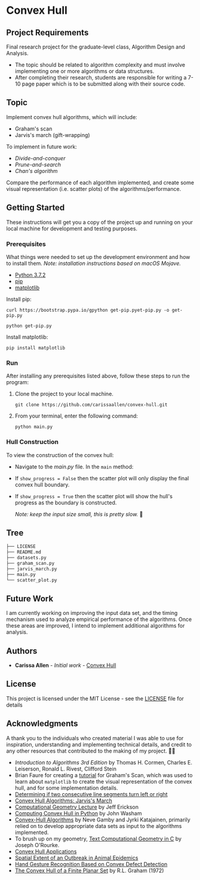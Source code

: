 # Convex Hull

## Project Requirements
Final research project for the graduate-level class, Algorithm Design and Analysis. 
* The topic should be related to algorithm complexity and must involve implementing one or more algorithms or data structures.
* After completing their research, students are responsible for writing a 7-10 page paper which is to be submitted along with their source code.

## Topic
Implement convex hull algorithms, which will include:
* Graham's scan
* Jarvis's march (gift-wrapping)

To implement in future work:
* _Divide-and-conquer_
* _Prune-and-search_
* _Chan's algorithm_

Compare the performance of each algorithm implemented, and create some visual representation (i.e. scatter plots) of the algorithms/performance.

## Getting Started

These instructions will get you a copy of the project up and running on your local machine for development and testing purposes. 

### Prerequisites

What things were needed to set up the development environment and how to install them.
_Note: installation instructions based on macOS Mojave._

* [Python 3.7.2](https://www.python.org/downloads/)
* [pip](https://pip.pypa.io/en/stable/installing/)
* [matplotlib](https://matplotlib.org/api/pyplot_api.html#module-matplotlib.pyplot)

Install pip:
```
curl https://bootstrap.pypa.io/gpython get-pip.pyet-pip.py -o get-pip.py
```
```
python get-pip.py
```

Install matplotlib:
```
pip install matplotlib
``` 

### Run

After installing any prerequisites listed above, follow these steps to run the program:

1. Clone the project to your local machine.<br>

    `git clone https://github.com/carissaallen/convex-hull.git`

2. From your terminal, enter the following command: <br>

    `python main.py`

### Hull Construction

To view the construction of the convex hull:
* Navigate to the _main.py_ file. In the `main` method:
* If `show_progress = False` then the scatter plot will only display the final convex hull boundary.
* If `show_progress = True` then the scatter plot will show the hull's progress as the boundary is constructed. <br>

  _Note: keep the input size small, this is pretty slow._ :turtle: 

## Tree
```bash
├── LICENSE
├── README.md
├── datasets.py
├── graham_scan.py
├── jarvis_march.py
├── main.py
└── scatter_plot.py
```

## Future Work
I am currently working on improving the input data set, and the timing mechanism used to analyze empirical performance of the algorithms. Once these areas are improved, I intend to implement additional algorithms for analysis.

## Authors

* **Carissa Allen** - *Initial work* - [Convex Hull](https://github.com/carissaallen/convex-hull)

## License

This project is licensed under the MIT License - see the [LICENSE](LICENSE) file for details

## Acknowledgments
A thank you to the individuals who created material I was able to use for inspiration, understanding and implementing technical details, and credit to any other resources that contributed to the making of my project. 👏🏻

* _Introduction to Algorithms 3rd Edition_ by Thomas H. Cormen, Charles E. Leiserson, Ronald L. Rivest, Clifford Stein
* Brian Faure for creating a [tutorial](https://steemit.com/python/@bfaure/graham-scan-algorithm-background-and-python-code) for Graham's Scan, which was used to learn about `matplotlib` to create the visual representation of the convex hull, and for some implementation details.
* [Determining if two consecutive line segments turn left or right](https://algorithmtutor.com/Computational-Geometry/Determining-if-two-consecutive-segments-turn-left-or-right/)
* [Convex Hull Algorithms: Jarvis's March](https://algorithmtutor.com/Computational-Geometry/Convex-Hull-Algorithms-Jarvis-s-March/)
* [Computational Geometry Lecture](http://jeffe.cs.illinois.edu/teaching/compgeom/notes/01-convexhull.pdf) by Jeff Erickson
* [Computing Convex Hull in Python](https://startupnextdoor.com/computing-convex-hull-in-python/) by John Washam
* [Convex-Hull Algorithms](https://www.researchgate.net/publication/329265407_Convex-Hull_Algorithms_Implementation_Testing_and_Experimentation) by Neve Gamby and Jyrki Katajainen, primarily relied on to develop appropriate data sets as input to the algorithms implemented.
* To brush up on my geometry, [Text Computational Geometry in C](http://crtl-i.com/PDF/comp_c.pdf) by Joseph O'Rourke.
* [Convex Hull Applications](https://www.quora.com/What-are-the-real-life-applications-of-convex-hulls)
* [Spatial Extent of an Outbreak in Animal Epidemics](https://www.pnas.org/content/110/11/4239.full)
* [Hand Gesture Recognition Based on Convex Defect Detection](https://pdfs.semanticscholar.org/ee87/b0b46ed7a31ef90ee672c08a22e028e4537c.pdf)
* [The Convex Hull of a Finite Planar Set](http://www.math.ucsd.edu/~ronspubs/72_10_convex_hull.pdf) by R.L. Graham (1972)
